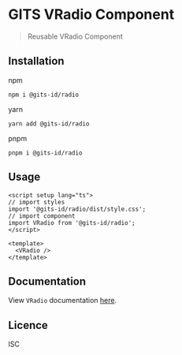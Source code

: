 # GITS VRadio Component

> Reusable VRadio Component

## Installation

npm

```
npm i @gits-id/radio
```

yarn

```
yarn add @gits-id/radio
```

pnpm

```
pnpm i @gits-id/radio
```

## Usage

```vue
<script setup lang="ts">
// import styles
import '@gits-id/radio/dist/style.css';
// import component
import VRadio from '@gits-id/radio';
</script>

<template>
  <VRadio />
</template>
```

## Documentation

View `VRadio` documentation [here](https://gits-ui.web.app/?path=/story/components-radio--default).

## Licence

ISC
